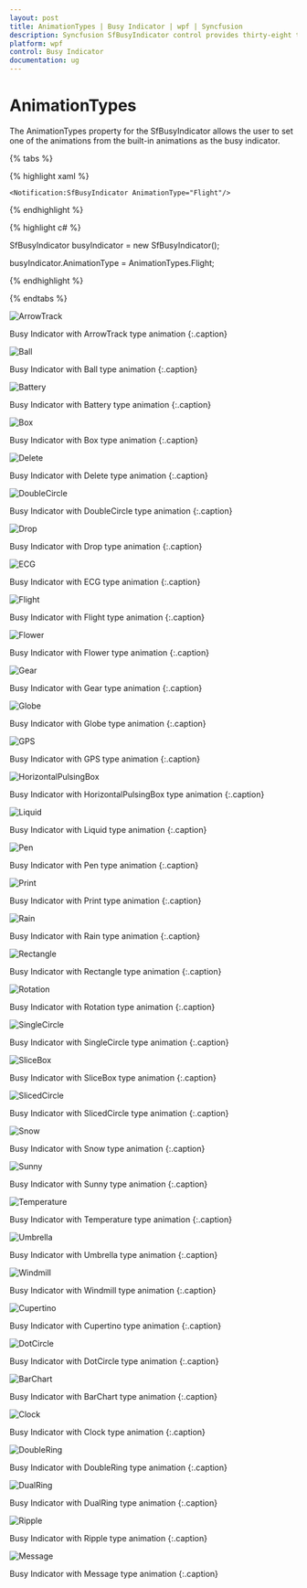 ```yaml
---
layout: post
title: AnimationTypes | Busy Indicator | wpf | Syncfusion
description: Syncfusion SfBusyIndicator control provides thirty-eight types of Animation support in WPF platform.
platform: wpf
control: Busy Indicator
documentation: ug
---
```


# AnimationTypes

The AnimationTypes property for the SfBusyIndicator allows the user to set one of the animations from the built-in animations as the busy indicator.

{% tabs %}

{% highlight xaml %}

<Grid Background="CornflowerBlue">

    <Notification:SfBusyIndicator AnimationType="Flight"/>

</Grid>

{% endhighlight  %}

{% highlight c# %}

SfBusyIndicator busyIndicator = new SfBusyIndicator();

busyIndicator.AnimationType = AnimationTypes.Flight;

{% endhighlight  %}

{% endtabs %}


![ArrowTrack](AnimationTypes_images/AnimationTypes_img1.jpeg)

Busy Indicator with ArrowTrack type animation
{:.caption}


![Ball](AnimationTypes_images/AnimationTypes_img2.jpeg)

Busy Indicator with Ball  type animation
{:.caption}



![Battery](AnimationTypes_images/AnimationTypes_img3.jpeg)

Busy Indicator with Battery type animation
{:.caption}



![Box](AnimationTypes_images/AnimationTypes_img4.jpeg)

Busy Indicator with Box type animation
{:.caption}



![Delete](AnimationTypes_images/AnimationTypes_img5.jpeg)

Busy Indicator with Delete type animation
{:.caption}


![DoubleCircle](AnimationTypes_images/AnimationTypes_img6.jpeg)

Busy Indicator with DoubleCircle type animation
{:.caption}


![Drop](AnimationTypes_images/AnimationTypes_img7.jpeg)

Busy Indicator with Drop type animation
{:.caption}


![ECG](AnimationTypes_images/AnimationTypes_img8.jpeg)

Busy Indicator with ECG type animation
{:.caption}

![Flight](AnimationTypes_images/AnimationTypes_img9.jpeg)

Busy Indicator with Flight type animation
{:.caption}

![Flower](AnimationTypes_images/AnimationTypes_img10.jpeg)

Busy Indicator with Flower type animation
{:.caption}

![Gear](AnimationTypes_images/AnimationTypes_img11.jpeg)

Busy Indicator with Gear type animation
{:.caption}

![Globe](AnimationTypes_images/AnimationTypes_img12.jpeg)

Busy Indicator with Globe type animation
{:.caption}

![GPS](AnimationTypes_images/AnimationTypes_img13.jpeg)

Busy Indicator with GPS type animation
{:.caption}

![HorizontalPulsingBox](AnimationTypes_images/AnimationTypes_img14.jpeg)

Busy Indicator with HorizontalPulsingBox type animation
{:.caption}

![Liquid](AnimationTypes_images/AnimationTypes_img15.jpeg)

Busy Indicator with Liquid type animation
{:.caption}

![Pen](AnimationTypes_images/AnimationTypes_img16.jpeg)

Busy Indicator with Pen type animation
{:.caption}

![Print](AnimationTypes_images/AnimationTypes_img17.jpeg)

Busy Indicator with Print type animation
{:.caption}

![Rain](AnimationTypes_images/AnimationTypes_img18.jpeg)

Busy Indicator with Rain type animation
{:.caption}

![Rectangle](AnimationTypes_images/AnimationTypes_img19.jpeg)

Busy Indicator with Rectangle type animation
{:.caption}

![Rotation](AnimationTypes_images/AnimationTypes_img20.jpeg)

Busy Indicator with Rotation type animation
{:.caption}

![SingleCircle](AnimationTypes_images/AnimationTypes_img21.jpeg)

Busy Indicator with SingleCircle type animation
{:.caption}

![SliceBox](AnimationTypes_images/AnimationTypes_img22.jpeg)

Busy Indicator with SliceBox type animation
{:.caption}

![SlicedCircle](AnimationTypes_images/AnimationTypes_img23.jpeg)

Busy Indicator with SlicedCircle type animation
{:.caption}

![Snow](AnimationTypes_images/AnimationTypes_img24.jpeg)

Busy Indicator with Snow type animation
{:.caption}

![Sunny](AnimationTypes_images/AnimationTypes_img25.jpeg)

Busy Indicator with Sunny type animation
{:.caption}

![Temperature](AnimationTypes_images/AnimationTypes_img26.jpeg)

Busy Indicator with Temperature type animation
{:.caption}

![Umbrella](AnimationTypes_images/AnimationTypes_img27.jpeg)

Busy Indicator with Umbrella type animation
{:.caption}

![Windmill](AnimationTypes_images/AnimationTypes_img28.jpeg)

Busy Indicator with Windmill type animation
{:.caption}

![Cupertino](AnimationTypes_images/AnimationTypes_img29.jpg)

Busy Indicator with Cupertino type animation
{:.caption}

![DotCircle](AnimationTypes_images/AnimationTypes_img30.jpg)

Busy Indicator with DotCircle type animation
{:.caption}

![BarChart](AnimationTypes_images/BarChart.png)

Busy Indicator with BarChart type animation
{:.caption}

![Clock](AnimationTypes_images/Clock.png)

Busy Indicator with Clock type animation
{:.caption}

![DoubleRing](AnimationTypes_images/DoubleRing.png)

Busy Indicator with DoubleRing type animation
{:.caption}

![DualRing](AnimationTypes_images/DualRing.png)

Busy Indicator with DualRing type animation
{:.caption}

![Ripple](AnimationTypes_images/Ripple.png)

Busy Indicator with Ripple type animation
{:.caption}

![Message](AnimationTypes_images/Message.png)

Busy Indicator with Message type animation
{:.caption}